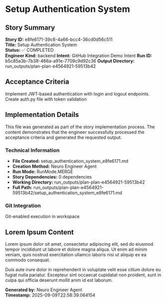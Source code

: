 # Setup Authentication System

## Story Summary
**Story ID:** e8fe6171-39c6-4a66-bcc4-36cd0d56c511  
**Title:** Setup Authentication System  
**Status:** ✅ COMPLETED  
**Engineer Kind:** backend
**Intent:** GitHub Integration Demo Intent
**Run ID:** b5c85a3b-7b38-466a-a91e-7709c9d92c36
**Output Directory:** run_outputs/plan-plan-e4564921-59513b42

## Acceptance Criteria
Implement JWT-based authentication with login and logout endpoints. Create auth.py file with token validation

## Implementation Details
This file was generated as part of the story implementation process. The content demonstrates that the engineer successfully processed the acceptance criteria and generated the requested output.

### Technical Information
- **File Created:** setup_authentication_system_e8fe6171.md
- **Creation Method:** Neuro Engineer Agent
- **Run Mode:** RunMode.MERGE
- **Story Dependencies:** 0 dependencies
- **Working Directory:** run_outputs/plan-plan-e4564921-59513b42
- **Full Path:** run_outputs/plan-plan-e4564921-59513b42/setup_authentication_system_e8fe6171.md

### Git Integration
Git-enabled execution in workspace

## Lorem Ipsum Content
Lorem ipsum dolor sit amet, consectetur adipiscing elit, sed do eiusmod tempor incididunt ut labore et dolore magna aliqua. Ut enim ad minim veniam, quis nostrud exercitation ullamco laboris nisi ut aliquip ex ea commodo consequat.

Duis aute irure dolor in reprehenderit in voluptate velit esse cillum dolore eu fugiat nulla pariatur. Excepteur sint occaecat cupidatat non proident, sunt in culpa qui officia deserunt mollit anim id est laborum.

**Generated by:** Neuro Engineer Agent  
**Timestamp:** 2025-09-09T22:58:39.064154

